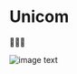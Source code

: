# Unicom
🚀🚀🚀

![image text](https://github.com/Jiming97/Unicom/blob/fd7c8e95bb14d07b11fca89db3c7cc7ef79de28b/%E2%80%9C%E9%80%9A%E9%80%9A%E2%80%9D-%E6%9C%89%E6%A2%A6%E6%9C%89%E6%96%B9%E5%90%91.gif"创新与智慧同行")
